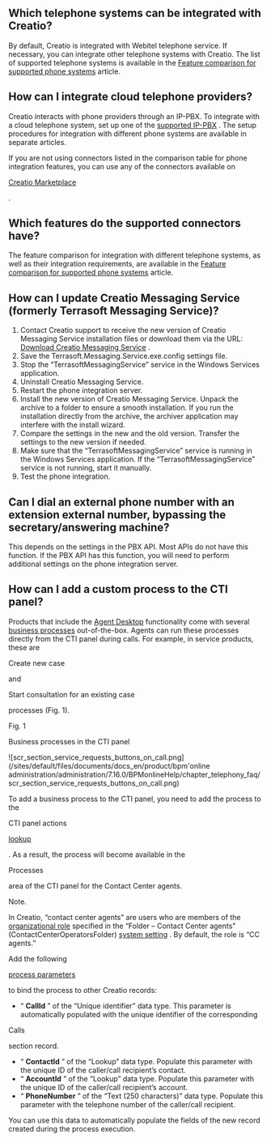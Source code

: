 


 Which telephone systems can be integrated with Creatio?
---------------------------------------------------------



 By default, Creatio is integrated with Webitel telephone service. If necessary, you can integrate other telephone systems with Creatio. The list of supported telephone systems is available in the
 [Feature comparison for supported phone systems](/docs/7-18/user/more_apps/phone_integration_connectors/comparison_of_phone_systems/feature_comparison_for_supported_phone_systems) 
 article.
 



 How can I integrate cloud telephone providers?
------------------------------------------------



 Creatio interacts with phone providers through an IP-PBX. To integrate with a cloud telephone system, set up one of the
 [supported IP-PBX](/docs/7-18/user/more_apps/phone_integration_connectors/comparison_of_phone_systems/feature_comparison_for_supported_phone_systems) 
 . The setup procedures for integration with different phone systems are available in separate articles.
 



 If you are not using connectors listed in the comparison table for phone integration features, you can use any of the connectors available on
 
[Creatio Marketplace](https://marketplace.creatio.com/) 

 .
 



 Which features do the supported connectors have?
--------------------------------------------------



 The feature comparison for integration with different telephone systems, as well as their integration requirements, are available in the
 [Feature comparison for supported phone systems](/docs/7-18/user/more_apps/phone_integration_connectors/comparison_of_phone_systems/feature_comparison_for_supported_phone_systems) 
 article.
 



 How can I update Creatio Messaging Service (formerly Terrasoft Messaging Service)?
------------------------------------------------------------------------------------


1. Contact Creatio support to receive the new version of Creatio Messaging Service installation files or download them via the URL:
 [Download Creatio Messaging Service](https://academy.creatio.com/sites/default/files/documents/downloads/CreatioMessagingService/7.18.0.808.zip) 
 .
2. Save the Terrasoft.Messaging.Service.exe.config settings file.
3. Stop the “TerrasoftMessagingService” service in the Windows Services application.
4. Uninstall Creatio Messaging Service.
5. Restart the phone integration server.
6. Install the new version of Creatio Messaging Service. Unpack the archive to a folder to ensure a smooth installation. If you run the installation directly from the archive, the archiver application may interfere with the install wizard.
7. Compare the settings in the new and the old version. Transfer the settings to the new version if needed.
8. Make sure that the “TerrasoftMessagingService” service is running in the Windows Services application. If the “TerrasoftMessagingService” service is not running, start it manually.
9. Test the phone integration.



 Can I dial an external phone number with an extension external number, bypassing the secretary/answering machine?
-------------------------------------------------------------------------------------------------------------------



 This depends on the settings in the PBX API. Most APIs do not have this function. If the PBX API has this function, you will need to perform additional settings on the phone integration server.
 



 How can I add a custom process to the CTI panel?
--------------------------------------------------



 Products that include the
 [Agent Desktop](/docs/8-0/user/service_tools/contact_center_tools/agent_desktop_setup/overview/general_agent_desktop_settings) 
 functionality come with several
 [business processes](https://academy.creatio.com/docs/user/bpm_tools) 
 out-of-the-box. Agents can run these processes directly from the CTI panel during calls. For example, in service products, these are
 
 Create new case
 
 and
 
 Start consultation for an existing case
 
 processes (Fig. 1).
 





 Fig. 1
 
 Business processes in the CTI panel
 

![scr_section_service_requests_buttons_on_call.png](/sites/default/files/documents/docs_en/product/bpm'online administration/administration/7.16.0/BPMonlineHelp/chapter_telephony_faq/scr_section_service_requests_buttons_on_call.png)



 To add a business process to the CTI panel, you need to add the process to the
 
 CTI panel actions
 

[lookup](/docs/8-0/user/setup_and_administration/system_settings_and_lookups/lookup_values/manage_lookup_values) 

 . As a result, the process will become available in the
 
 Processes
 
 area of the CTI panel for the Contact Center agents.
 





 Note.
 
 In Creatio, “contact center agents” are users who are members of the
 [organizational role](/docs/7-18/user/setup_and_administration/user_and_access_management/user_management/organizational_roles_shortcut/organizational_roles) 
 specified in the “Folder – Contact Center agents” (ContactCenterOperatorsFolder)
 [system setting](/docs/8-0/user/setup_and_administration/system_settings_and_lookups/manage_system_settings_shortcut/manage_system_settings) 
 . By default, the role is “CC agents.”
 




 Add the following
 
[process parameters](/docs/7-17/user/bpm_tools/business_process_setup/parameters/process_parameters) 

 to bind the process to other Creatio records:
 


* “
 **CallId** 
 ” of the “Unique identifier” data type. This parameter is automatically populated with the unique identifier of the corresponding
 
 Calls
 
 section record.
* “
 **ContactId** 
 ” of the “Lookup” data type. Populate this parameter with the unique ID of the caller/call recipient’s contact.
* “
 **AccountId** 
 ” of the “Lookup” data type. Populate this parameter with the unique ID of the caller/call recipient’s account.
* “
 **PhoneNumber** 
 ” of the “Text (250 characters)” data type. Populate this parameter with the telephone number of the caller/call recipient.



 You can use this data to automatically populate the fields of the new record created during the process execution.
 




